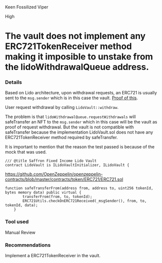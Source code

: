Keen Fossilized Viper

High

# The vault does not implement any ERC721TokenReceiver method making it imposible to unstake from the lidoWithdrawalQueue address.

### Details
Based on Lido architecture, upon withdrawal requests, an ERC721 is usually sent to the `msg.sender` which is in this case the vault. [Proof of this](https://github.com/lidofinance/docs/blob/main/docs/contracts/withdrawal-queue-erc721.md).

User request withdrawal by calling `LidoVault::withdraw`.

The problem is that `lidoWithdrawalQueue.requestWithdrawals` will safeTransfer an NFT to the `msg.sender` which in this case will be the vault as proof of request withdrawal. But the vault is not compatible with safeTransfer because the implementation LidoVault.sol does not have any ERC721TokenReceiver method required by safeTransfer.

It is important to mention that the reason the test passed is because of the mock that was used.

```
/// @title Saffron Fixed Income Lido Vault
contract LidoVault is ILidoVaultInitializer, ILidoVault {
```

https://github.com/OpenZeppelin/openzeppelin-contracts/blob/master/contracts/token/ERC721/ERC721.sol
```
function safeTransferFrom(address from, address to, uint256 tokenId, bytes memory data) public virtual {
        transferFrom(from, to, tokenId);
        ERC721Utils.checkOnERC721Received(_msgSender(), from, to, tokenId, data);
    }
```

### Tool used 
Manual Review

### Recommendations
Implement a ERC721TokenReceiver in the vault.
